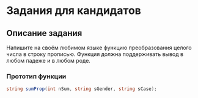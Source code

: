 # Задания для кандидатов

## Описание задания

Напишите на своём любимом языке функцию преобразования целого числа в строку прописью. Функция должна поддерживать вывод в любом падеже и в любом роде.

### Прототип функции

```csharp
string sumProp(int nSum, string sGender, string sCase);

